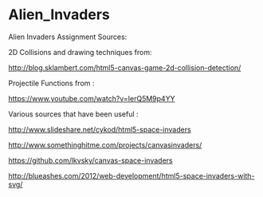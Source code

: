 Alien_Invaders
============

Alien Invaders Assignment
Sources:


2D Collisions and drawing techniques from:

http://blog.sklambert.com/html5-canvas-game-2d-collision-detection/

Projectile Functions from : 

https://www.youtube.com/watch?v=IerQ5M9p4YY


Various sources that have been useful :


http://www.slideshare.net/cykod/html5-space-invaders

http://www.somethinghitme.com/projects/canvasinvaders/

https://github.com/lkvsky/canvas-space-invaders

http://blueashes.com/2012/web-development/html5-space-invaders-with-svg/
